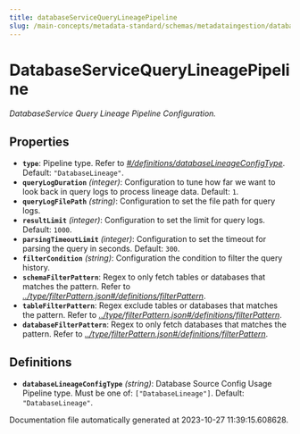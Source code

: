 ```yaml
---
title: databaseServiceQueryLineagePipeline
slug: /main-concepts/metadata-standard/schemas/metadataingestion/databaseservicequerylineagepipeline
---
```


# DatabaseServiceQueryLineagePipeline

*DatabaseService Query Lineage Pipeline Configuration.*

## Properties

- **`type`**: Pipeline type. Refer to *[#/definitions/databaseLineageConfigType](#definitions/databaseLineageConfigType)*. Default: `"DatabaseLineage"`.
- **`queryLogDuration`** *(integer)*: Configuration to tune how far we want to look back in query logs to process lineage data. Default: `1`.
- **`queryLogFilePath`** *(string)*: Configuration to set the file path for query logs.
- **`resultLimit`** *(integer)*: Configuration to set the limit for query logs. Default: `1000`.
- **`parsingTimeoutLimit`** *(integer)*: Configuration to set the timeout for parsing the query in seconds. Default: `300`.
- **`filterCondition`** *(string)*: Configuration the condition to filter the query history.
- **`schemaFilterPattern`**: Regex to only fetch tables or databases that matches the pattern. Refer to *[../type/filterPattern.json#/definitions/filterPattern](#/type/filterPattern.json#/definitions/filterPattern)*.
- **`tableFilterPattern`**: Regex exclude tables or databases that matches the pattern. Refer to *[../type/filterPattern.json#/definitions/filterPattern](#/type/filterPattern.json#/definitions/filterPattern)*.
- **`databaseFilterPattern`**: Regex to only fetch databases that matches the pattern. Refer to *[../type/filterPattern.json#/definitions/filterPattern](#/type/filterPattern.json#/definitions/filterPattern)*.
## Definitions

- <a id="definitions/databaseLineageConfigType"></a>**`databaseLineageConfigType`** *(string)*: Database Source Config Usage Pipeline type. Must be one of: `["DatabaseLineage"]`. Default: `"DatabaseLineage"`.


Documentation file automatically generated at 2023-10-27 11:39:15.608628.
